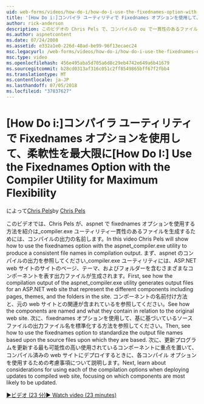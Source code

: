 ```yaml
---
uid: web-forms/videos/how-do-i/how-do-i-use-the-fixednames-option-with-the-compiler-utility-for-maximum-flexibility
title: '[How Do i:]コンパイラ ユーティリティで Fixednames オプションを使用して、最大限の柔軟性の |Microsoft Docs'
author: rick-anderson
description: このビデオの Chris Pels で、コンパイルの ou で一貫性のあるファイルの名前を生成する aspnet_compiler.exe ユーティリティで fixednames オプションを使用する方法を紹介しています.
ms.author: aspnetcontent
ms.date: 07/24/2008
ms.assetid: e332a1e0-226d-40ad-be99-96f13ecaec24
msc.legacyurl: /web-forms/videos/how-do-i/how-do-i-use-the-fixednames-option-with-the-compiler-utility-for-maximum-flexibility
msc.type: video
ms.openlocfilehash: 456e495aba5d705a6d8c29eb4742e649a6b41679
ms.sourcegitcommit: b28cd0313af316c051c2ff8549865bff67f2fbb4
ms.translationtype: MT
ms.contentlocale: ja-JP
ms.lasthandoff: 07/05/2018
ms.locfileid: "37837627"
---
```

<a name="how-do-i-use-the-fixednames-option-with-the-compiler-utility-for-maximum-flexibility"></a><span data-ttu-id="67edc-103">[How Do i:]コンパイラ ユーティリティで Fixednames オプションを使用して、柔軟性を最大限に</span><span class="sxs-lookup"><span data-stu-id="67edc-103">[How Do I:] Use the Fixednames Option with the Compiler Utility for Maximum Flexibility</span></span>
====================
<span data-ttu-id="67edc-104">によって[Chris Pels](https://twitter.com/chrispels)</span><span class="sxs-lookup"><span data-stu-id="67edc-104">by [Chris Pels](https://twitter.com/chrispels)</span></span>

<span data-ttu-id="67edc-105">このビデオでは、Chris Pels が、aspnet で fixednames オプションを使用する方法を紹介は\_compiler.exe ユーティリティ一貫性のあるファイルを生成するためには、コンパイルの出力の名前します。</span><span class="sxs-lookup"><span data-stu-id="67edc-105">In this video Chris Pels will show how to use the fixednames option with the aspnet\_compiler.exe utility to produce a consistent file names in compilation output.</span></span> <span data-ttu-id="67edc-106">まず、aspnet のコンパイルの出力を参照してください\_compiler.exe ユーティリティには、ASP.NET web サイトのサイトのページ、テーマ、およびフォルダーを含むさまざまなコンポーネントを表す出力ファイルが生成されます。</span><span class="sxs-lookup"><span data-stu-id="67edc-106">First, see how the compilation output of the aspnet\_compiler.exe utility generates output files for an ASP.NET web site that represent the different components including pages, themes, and the folders in the site.</span></span> <span data-ttu-id="67edc-107">コンポーネントの名前付け方法と、元の web サイトとの関連が含まれているを参照してください。</span><span class="sxs-lookup"><span data-stu-id="67edc-107">See how the components are named and what they contain in relation to the original web site.</span></span> <span data-ttu-id="67edc-108">次に、fixednames オプションを使用して、基に基づいているソース ファイルの出力ファイル名を標準化する方法を参照してください。</span><span class="sxs-lookup"><span data-stu-id="67edc-108">Then, see how to use the fixednames option to standardize the output file names based upon the source files upon which they are based.</span></span> <span data-ttu-id="67edc-109">次に、更新プログラムを更新する最も可能性の高い使用されているコンポーネントに重点を置いて、コンパイル済みの web サイトにデプロイするときに、各コンパイル オプションを使用するための考慮事項について説明します。</span><span class="sxs-lookup"><span data-stu-id="67edc-109">Next, learn about considerations for using each of the compilation options when deploying updates to compiled web site, focusing on which components are most likely to be updated.</span></span>

[<span data-ttu-id="67edc-110">&#9654;ビデオ (23 分)</span><span class="sxs-lookup"><span data-stu-id="67edc-110">&#9654; Watch video (23 minutes)</span></span>](https://channel9.msdn.com/Blogs/ASP-NET-Site-Videos/how-do-i-use-the-fixednames-option-with-the-compiler-utility-for-maximum-flexibility)
